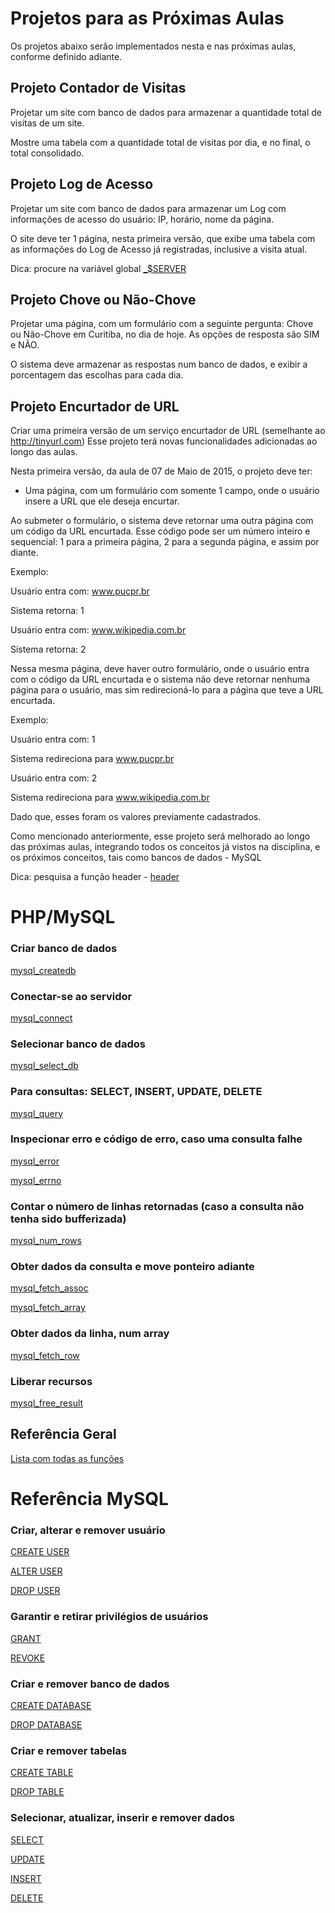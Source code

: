 # Projetos para as Próximas Aulas

Os projetos abaixo serão implementados nesta e nas próximas aulas, conforme definido adiante.


## Projeto Contador de Visitas

Projetar um site com banco de dados para armazenar a quantidade total de visitas de um site.


Mostre uma tabela com a quantidade total de visitas por dia, e no final, o total consolidado.


## Projeto Log de Acesso

Projetar um site com banco de dados para armazenar um Log com informações de acesso do usuário: IP, horário, nome da página.

O site deve ter 1 página, nesta primeira versão, que exibe uma tabela com as informações do Log de Acesso já registradas, inclusive a visita atual.

Dica: procure na variável global [_$SERVER](http://php.net/manual/pt_BR/reserved.variables.server.php)

## Projeto Chove ou Não-Chove

Projetar uma página, com um formulário com a seguinte pergunta: Chove ou Não-Chove em Curitiba, no dia de hoje.
As opções de resposta são SIM e NÃO.

O sistema deve armazenar as respostas num banco de dados, e exibir a porcentagem das escolhas para cada dia.



## Projeto Encurtador de URL

Criar uma primeira versão de um serviço encurtador de URL (semelhante ao http://tinyurl.com)
Esse projeto terá novas funcionalidades adicionadas ao longo das aulas.


Nesta primeira versão, da aula de 07 de Maio de 2015, o projeto deve ter:

* Uma página, com um formulário com somente 1 campo, onde o usuário insere a URL que ele deseja encurtar.

Ao submeter o formulário, o sistema deve retornar uma outra página com um código da URL encurtada. Esse código
pode ser um número inteiro e sequencial: 1 para a primeira página, 2 para a segunda página, e assim por diante.

Exemplo:

Usuário entra com: www.pucpr.br

Sistema retorna: 1

Usuário entra com: www.wikipedia.com.br

Sistema retorna: 2


Nessa mesma página, deve haver outro formulário, onde o usuário entra com o código da URL encurtada e o sistema
não deve retornar nenhuma página para o usuário, mas sim redirecioná-lo para a página que teve a URL encurtada.

Exemplo:

Usuário entra com: 1

Sistema redireciona para www.pucpr.br

Usuário entra com: 2

Sistema redireciona para www.wikipedia.com.br

Dado que, esses foram os valores previamente cadastrados.


Como mencionado anteriormente, esse projeto será melhorado ao longo das próximas aulas, integrando todos os conceitos
já vistos na disciplina, e os próximos conceitos, tais como bancos de dados - MySQL

Dica: pesquisa a função header - [header](http://php.net/manual/pt_BR/function.header.php)


# PHP/MySQL


### Criar banco de dados

[mysql_createdb](http://php.net/manual/pt_BR/function.mysql-create-db.php)

### Conectar-se ao servidor

[mysql_connect](http://php.net/manual/pt_BR/function.mysql-connect.php)

### Selecionar banco de dados

[mysql_select_db](http://php.net/manual/pt_BR/function.mysql-select-db.php)


### Para consultas: SELECT, INSERT, UPDATE, DELETE

[mysql_query](http://php.net/manual/pt_BR/function.mysql-query.php)

### Inspecionar erro e código de erro, caso uma consulta falhe

[mysql_error](http://php.net/manual/pt_BR/function.mysql-error.php)

[mysql_errno](http://php.net/manual/pt_BR/function.mysql-errno.php)

### Contar o número de linhas retornadas (caso a consulta não tenha sido bufferizada)

[mysql_num_rows](http://php.net/manual/pt_BR/function.mysql-num-rows.php)


### Obter dados da consulta e move ponteiro adiante

[mysql_fetch_assoc](http://php.net/manual/en/function.mysql-fetch-assoc.php)

[mysql_fetch_array](http://php.net/manual/en/function.mysql-fetch-array.php)


### Obter dados da linha, num array

[mysql_fetch_row](http://php.net/manual/pt_BR/function.mysql-fetch-row.php)

### Liberar recursos

[mysql_free_result](http://php.net/manual/pt_BR/function.mysql-free-result.php)


## Referência Geral

[Lista com todas as funções](http://php.net/manual/pt_BR/book.mysql.php)


# Referência MySQL

### Criar, alterar e remover usuário

[CREATE USER](http://dev.mysql.com/doc/refman/5.6/en/create-user.html)

[ALTER USER](http://dev.mysql.com/doc/refman/5.6/en/alter-user.html)

[DROP USER](http://dev.mysql.com/doc/refman/5.6/en/drop-user.html)

### Garantir e retirar privilégios de usuários

[GRANT](http://dev.mysql.com/doc/refman/5.6/en/grant.html)

[REVOKE](http://dev.mysql.com/doc/refman/5.6/en/revoke.html)

### Criar e remover banco de dados

[CREATE DATABASE](http://dev.mysql.com/doc/refman/5.6/en/create-database.html)

[DROP DATABASE](http://dev.mysql.com/doc/refman/5.6/en/drop-database.html)

### Criar e remover tabelas

[CREATE TABLE](http://dev.mysql.com/doc/refman/5.6/en/create-table.html)

[DROP TABLE](http://dev.mysql.com/doc/refman/5.6/en/drop-table.html)


### Selecionar, atualizar, inserir e remover dados

[SELECT](http://dev.mysql.com/doc/refman/5.6/en/select.html)

[UPDATE](http://dev.mysql.com/doc/refman/5.6/en/update.html)

[INSERT](http://dev.mysql.com/doc/refman/5.6/en/insert.html)

[DELETE](http://dev.mysql.com/doc/refman/5.6/en/delete.html)











